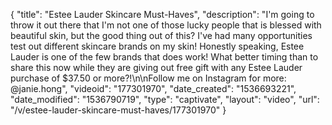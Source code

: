 {
    "title": "Estee Lauder Skincare Must-Haves",
    "description": "I'm going to throw it out there that I'm not one of those lucky people that is blessed with beautiful skin, but the good thing out of this? I've had many opportunities test out different skincare brands on my skin! Honestly speaking, Estee Lauder is one of the few brands that does work! What better timing than to share this now while they are giving out free gift with any Estee Lauder purchase of $37.50 or more?!\n\nFollow me on Instagram for more: @janie.hong",
    "videoid": "177301970",
    "date_created": "1536693221",
    "date_modified": "1536790719",
    "type": "captivate",
    "layout": "video",
    "url": "\/v\/estee-lauder-skincare-must-haves\/177301970"
}